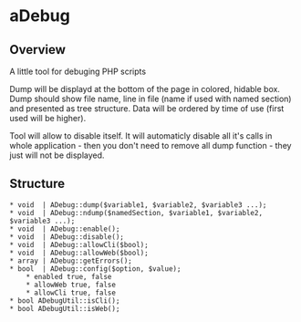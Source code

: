 # aDebug

## Overview

A little tool for debuging PHP scripts

Dump will be displayd at the bottom of the page in colored, hidable box. Dump
should show file name, line in file (name if used with named section) and
presented as tree structure. Data will be ordered by time of use (first used
will be higher).

Tool will allow to disable itself. It will automaticly disable all it's calls
in whole application - then you don't need to remove all dump function - they
just will not be displayed.


## Structure

```
* void  | ADebug::dump($variable1, $variable2, $variable3 ...);
* void  | ADebug::ndump($namedSection, $variable1, $variable2, $variable3 ...);
* void  | ADebug::enable();
* void  | ADebug::disable();
* void  | ADebug::allowCli($bool);
* void  | ADebug::allowWeb($bool);
* array | ADebug::getErrors();
* bool  | ADebug::config($option, $value);
    * enabled true, false
    * allowWeb true, false
    * allowCli true, false
* bool ADebugUtil::isCli();
* bool ADebugUtil::isWeb();
```
